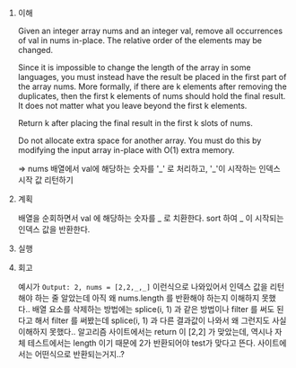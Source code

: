 # <Remove Element>

1. 이해

   Given an integer array nums and an integer val, remove all occurrences of val in nums in-place. The relative order of the elements may be changed.

   Since it is impossible to change the length of the array in some languages, you must instead have the result be placed in the first part of the array nums. More formally, if there are k elements after removing the duplicates, then the first k elements of nums should hold the final result. It does not matter what you leave beyond the first k elements.

   Return k after placing the final result in the first k slots of nums.

   Do not allocate extra space for another array. You must do this by modifying the input array in-place with O(1) extra memory.

   => nums 배열에서 val에 해당하는 숫자를 '\_' 로 처리하고, '\_'이 시작하는 인덱스 시작 값 리턴하기

2. 계획

   배열을 순회하면서 val 에 해당하는 숫자를 _ 로 치환한다.
   sort 하여 _ 이 시작되는 인덱스 값을 반환한다.

3. 실행

4. 회고

   예시가 `Output: 2, nums = [2,2,_,_]` 이런식으로 나와있어서 인덱스 값을 리턴해야 하는 줄 알았는데 아직 왜 nums.length 를 반환해야 하는지 이해하지 못했다.. 배열 요소를 삭제하는 방법에는 splice(i, 1) 과 같은 방법이나 filter 를 써도 된다고 해서 filter 를 써봤는데 splice(i, 1) 과 다른 결과값이 나와서 왜 그런지도 사실 이해하지 못했다..
   알고리즘 사이트에서는 return 이 [2,2] 가 맞았는데, 역시나 자체 테스트에서는 length 이기 때문에 2가 반환되어야 test가 맞다고 뜬다. 사이트에서는 어떤식으로 반환되는거지..?
